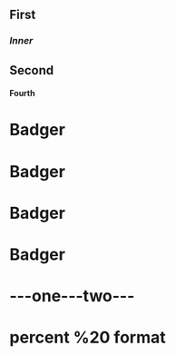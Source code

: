 ## First

### *Inner*

## Second

#### Fourth

# Badger

# Badger

# Badger

# Badger

# ---one---two---

# percent %20 format
